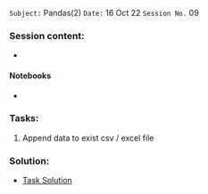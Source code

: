 `Subject:` Pandas(2)
 `Date:` 16 Oct 22 `Session No.` 09

### Session content:

- 


#### Notebooks

- 

### Tasks:

1. Append data to exist csv / excel file

### Solution:

- [Task Solution](https://github.com/AhmedUZaki/INSTANT-AI/blob/main/Track%202_%20Mathematics%20%20for%20Data%20science/Session%2003/Task%20Solution.md)

